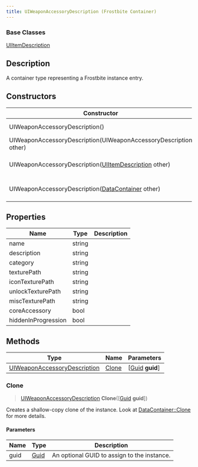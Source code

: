 ```yaml
---
title: UIWeaponAccessoryDescription (Frostbite Container)
---
```

### Base Classes

[UIItemDescription](UIItemDescription)

## Description

A container type representing a Frostbite instance entry.

## Constructors

| Constructor                                                                             | Description                                                                                                                                     |
| --------------------------------------------------------------------------------------- | ----------------------------------------------------------------------------------------------------------------------------------------------- |
| UIWeaponAccessoryDescription()                                                          | Create a new instance of this container type.                                                                                                   |
| UIWeaponAccessoryDescription(UIWeaponAccessoryDescription other)                        | Create a reference copy of an instance of the same type.                                                                                        |
| UIWeaponAccessoryDescription([UIItemDescription](UIItemDescription) other)              | Upcast an instance of type [UIItemDescription](UIItemDescription) to [UIWeaponAccessoryDescription](UIWeaponAccessoryDescription).              |
| UIWeaponAccessoryDescription([DataContainer](/vext/ref/cls/shr/datacontainer) other) | Upcast an instance of type [DataContainer](/vext/ref/cls/shr/datacontainer) to [UIWeaponAccessoryDescription](UIWeaponAccessoryDescription). |

## Properties

| Name                | Type   | Description |
| ------------------- | ------ | ----------- |
| name                | string |             |
| description         | string |             |
| category            | string |             |
| texturePath         | string |             |
| iconTexturePath     | string |             |
| unlockTexturePath   | string |             |
| miscTexturePath     | string |             |
| coreAccessory       | bool   |             |
| hiddenInProgression | bool   |             |

## Methods

| Type                                                         | Name            | Parameters                                     |
| ------------------------------------------------------------ | --------------- | ---------------------------------------------- |
| [UIWeaponAccessoryDescription](UIWeaponAccessoryDescription) | [Clone](#clone) | \[[Guid](/vext/ref/cls/shr/guid) **guid**\] |

### Clone

> [UIWeaponAccessoryDescription](UIWeaponAccessoryDescription) **Clone**(\[[Guid](/vext/ref/cls/shr/guid) **guid**\])

Creates a shallow-copy clone of the instance. Look at [DataContainer::Clone](/vext/ref/cls/shr/datacontainer#clone) for more details.

#### Parameters

| Name | Type         | Description                                 |
| ---- | ------------ | ------------------------------------------- |
| guid | [Guid](Guid) | An optional GUID to assign to the instance. |
